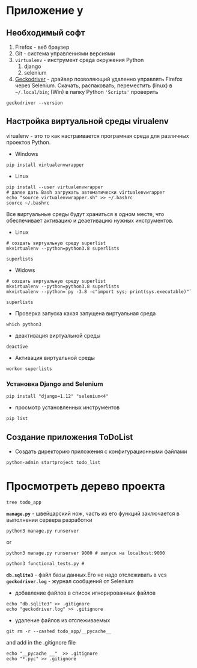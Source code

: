 # Приложение у
## Необходимый софт

1. Firefox - веб браузер
1. Git - система управлениями версиями 
1. `virtualenv` - инструмент среда окружения Python
    1. django
    1. selenium
1. <a href='https://github.com/mozilla/geckodriver/releases'>Geckodriver</a> - драйвер позволяющий удаленно управлять Firefox через Selenium. Скачать, распаковать, переместить (linux) в `~/.local/bin`; (Win) в папку Python `'Scripts'`
проверить 
```
geckodriver --version
```

## Настройка виртуальной среды virualenv

virualenv - это то как настраивается програмная среда для различных проектов Python.
- Windows
```
pip install virtualenvwrapper
```
- Linux
```
pip install --user virtualenvwrapper
# далее дать Bash загружать автоматически virtualenvwrapper
echo "source virtualenvwrapper.sh" >> ~/.bashrc
source ~/.bashrc
```

Все виртуальные среды будут храниться в одном месте, что обеспечивает активацию и деаетивацию нужных инструментов.
- Linux
```
# создать виртуальную среду superlist
mkvirtualenv --python=python3.8 superlists

superlists
```

- Widows 
```
# создать виртуальную среду superlist
mkvirtualenv --python=python3.8 superlists
mkvirtualenv --python=`py -3.8 -c"import sys; print(sys.executable)"`

superlists
```

- Проверка запуска какая запущена виртуальная среда
```
which python3
```

- деактивация виртуальной среды
```
deactive
```

- Активация виртуальной среды 
```
workon superlists
```

### Установка Django and Selenium
```
pip install "django=1.12" "selenium<4"
````
- просмотр установленных инструментов

```
pip list
```

## Создание приложения ToDoList
* Создать директорию приложения с конфигурационными файлами 
```commandline
python-admin startproject todo_list
```
# Просмотреть дерево проекта
```commandline
tree todo_app
```
**`manage.py`** - швейцарский нож, часть из его функций заключается в выполнении сервера разработки

```commandline
python3 manage.py runserver
```
or
```commandline
python3 manage.py runserver 9000 # запуск на localhost:9000
```

```commandline
python3 functional_tests.py # 
```

**`db.sqlite3`** - файл базы данных.Его не надо отслеживать в vcs
**`geckodriver.log`** - журнал сообщений от Selenium
- добавление файлов в список игнорированных файлов
```commandline
echo "db.sqlite3" >> .gitignore
echo "geckodriver.log" >> .gitignore
```
- удаление файлов из отслеживаемых
```git
git rm -r --cashed todo_app/__pycache__
```
and add in the .gitignore file

```commandline
echo "__pycache __"  >> .gitignore
echo "*.pyc" >> .gitignore
```